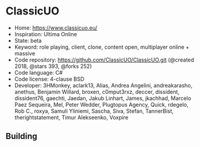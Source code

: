 # ClassicUO

- Home: https://www.classicuo.eu/
- Inspiration: Ultima Online
- State: beta
- Keyword: role playing, client, clone, content open, multiplayer online + massive
- Code repository: https://github.com/ClassicUO/ClassicUO.git (@created 2018, @stars 393, @forks 252)
- Code language: C#
- Code license: 4-clause BSD
- Developer: 3HMonkey, aclark13, Alias, Andrea Angelini, andreakarasho, anethus, Benjamin Willard, broxen, c0mput3rxz, deccer, dissident, dissident76, gaechti, Jaedan, Jakub Linhart, James, jkachhad, Marcelo Paez Sequeira, Mel, Peter Wedder, Plugtopus Agency, Quick, rdegelo, Rob C., roxya, Samuli Yliniemi, Sascha, Siva, Stefan, TannerBist, therightstatement, Timur Alekseenko, Voxpire

## Building
